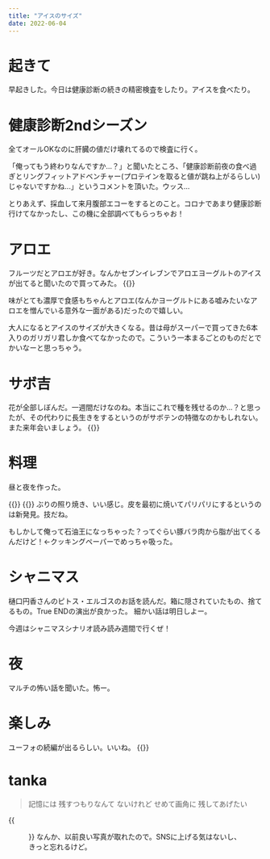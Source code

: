 ```yaml
---
title: "アイスのサイズ"
date: 2022-06-04
---
```


# 起きて
早起きした。今日は健康診断の続きの精密検査をしたり。アイスを食べたり。

# 健康診断2ndシーズン
全てオールOKなのに肝臓の値だけ壊れてるので検査に行く。

「俺ってもう終わりなんですか...？」と聞いたところ、「健康診断前夜の食べ過ぎとリングフィットアドベンチャー(プロテインを取ると値が跳ね上がるらしい)じゃないですかね...」というコメントを頂いた。ウッス...

とりあえず、採血して来月腹部エコーをするとのこと。コロナであまり健康診断行けてなかったし、この機に全部調べてもらっちゃお！

# アロエ
フルーツだとアロエが好き。なんかセブンイレブンでアロエヨーグルトのアイスが出てると聞いたので買ってみた。
{{<tweet user="dango_bot" id="1532976707195785216">}}

味がとても濃厚で食感もちゃんとアロエ(なんかヨーグルトにある嘘みたいなアロエを憎んでいる意外な一面がある)だったので嬉しい。

大人になるとアイスのサイズが大きくなる。昔は母がスーパーで買ってきた6本入りのガリガリ君しか食べてなかったので。こういう一本まるごとのものだとでかいなーと思っちゃう。

# サボ吉
花が全部しぼんだ。一週間だけなのね。本当にこれで種を残せるのか...？と思ったが、その代わりに長生きをするというのがサボテンの特徴なのかもしれない。
また来年会いましょう。
{{<tweet user="dango_bot" id="1532979872276316165">}}

# 料理
昼と夜を作った。


{{<tweet user="dango_bot" id="1532967400903438336">}}
{{<tweet user="dango_bot" id="1533086748104073216">}}
ぶりの照り焼き、いい感じ。皮を最初に焼いてパリパリにするというのは新発見。技だね。

もしかして俺って石油王になっちゃった？ってぐらい豚バラ肉から脂が出てくるんだけど！←クッキングペーパーでめっちゃ吸った。
# シャニマス
樋口円香さんのピトス・エルゴスのお話を読んだ。箱に隠されていたもの、捨てるもの。True ENDの演出が良かった。
細かい話は明日しよー。

今週はシャニマスシナリオ読み読み週間で行くぜ！

# 夜
マルチの怖い話を聞いた。怖ー。
# 楽しみ
ユーフォの続編が出るらしい。いいね。
{{<tweet user="dango_bot" id="1533024174398009344">}}

# tanka

> 記憶には 残すつもりなんて ないけれど せめて画角に 残してあげたい

{{<figure src="/media/2022-06-03-garden.jpeg" alt="garden">}}
なんか、以前良い写真が取れたので。SNSに上げる気はないし、きっと忘れるけど。